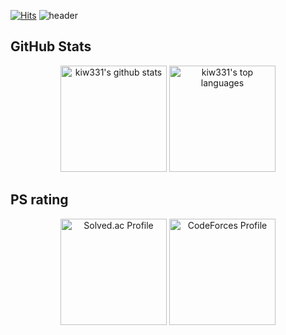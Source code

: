 [![Hits](https://hits.seeyoufarm.com/api/count/incr/badge.svg?url=https%3A%2F%2Fgithub.com%2Fkiw331&count_bg=%237799CC&title_bg=%23555555&icon=github.svg&icon_color=%23E7E7E7&title=Profile+views&edge_flat=false)](https://hits.seeyoufarm.com)
![header](https://capsule-render.vercel.app/api?type=waving&color=FAEBD7&height=250&text=🎉welcome🎉&fontColor=423B34&fontAlignY=37&animation=fadeIn&desc=kiw's%20GitHub%20Profile&descAlignY=55&descAlign=62)
## GitHub Stats
<p align="center">
  <img src="https://github-readme-stats.vercel.app/api?username=kiw331&show_icons=true" alt="kiw331's github stats" height="170px"/>
  <img src="https://github-readme-stats.vercel.app/api/top-langs/?username=kiw331&layout=compact" alt="kiw331's top languages" height="170px"/>
</p>

## PS rating
<div align="center">
  <img src="http://mazassumnida.wtf/api/v2/generate_badge?boj=colini" height="170" alt="Solved.ac Profile" />
  <img src="https://cf.leed.at?id=kiwi331" height="170" alt="CodeForces Profile" />
</div>


<!--
**kiw331/kiw331** is a ✨ _special_ ✨ repository because its `README.md` (this file) appears on your GitHub profile.

Here are some ideas to get you started:

- 🔭 I’m currently working on ...
- 🌱 I’m currently learning ...
- 👯 I’m looking to collaborate on ...
- 🤔 I’m looking for help with ...
- 💬 Ask me about ...
- 📫 How to reach me: ...
- 😄 Pronouns: ...
- ⚡ Fun fact: ...
-->
